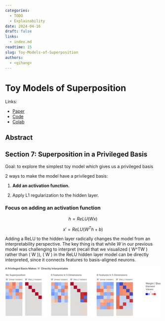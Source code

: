 ```yaml
---
categories:
  - TODO
  - Explainability
date: 2024-04-16
draft: false
links:
  - index.md
readtime: 15
slug: Toy-Models-of-Superposition
authors:
  - <qihang>
---
```

# Toy Models of Superposition
Links:
- [Paper](https://transformer-circuits.pub/2022/toy_model/index.html)
- [Code](https://github.com/anthropics/toy-models-of-superposition)
- [Colab](https://colab.research.google.com/github/anthropics/toy-models-of-superposition/blob/main/toy_models.ipynb)
<!-- more -->

## Abstract
## Section 7: Superposition in a Privileged Basis
Goal: to explore the simplest toy model which gives us a privileged basis

2 ways to make the model have a privileged basis:

1. **Add an activation function.**
   
2. Apply L1 regularization to the hidden layer.

### **Focus on adding an activation function**
$$
h = ReLU(Wx)
$$

$$
x' = ReLU(W^Th + b)
$$

Adding a ReLU to the hidden layer radically changes the model from an interpretability perspective. The key thing is that while $W$ in our previous model was challenging to interpret (recall that we visualized \( W^TW \) rather than \( W \)), \( W \) in the ReLU hidden layer model can be directly interpreted, since it connects features to basis-aligned neurons.

![img](./assets/DBD7D38D-6C75-4991-8D33-E849693024C0.png)
